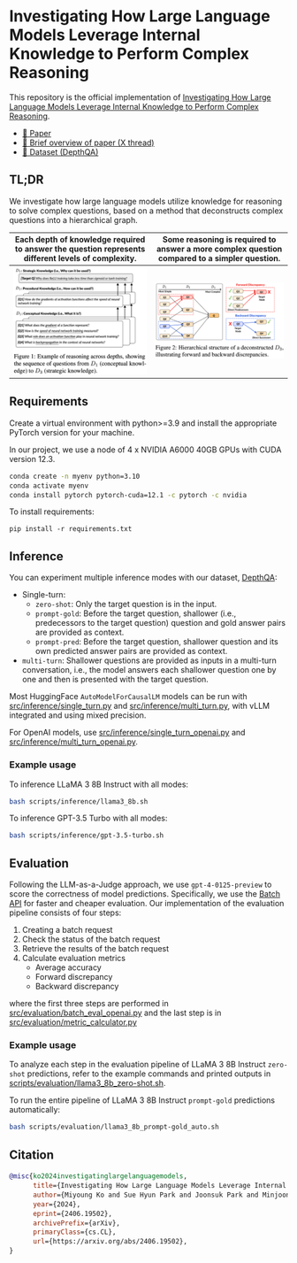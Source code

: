 # Investigating How Large Language Models Leverage Internal Knowledge to Perform Complex Reasoning

This repository is the official implementation of [Investigating How Large Language Models Leverage Internal Knowledge to Perform Complex Reasoning](https://arxiv.org/abs/2406.19502). 

- [📃 Paper](https://arxiv.org/abs/2406.19502)
- [🧵 Brief overview of paper (X thread)]()
- [🤗 Dataset (DepthQA)](https://huggingface.co/datasets/kaist-ai/DepthQA)

## TL;DR
We investigate how large language models utilize knowledge for reasoning to solve complex questions, based on a method that deconstructs complex questions into a hierarchical graph.

Each depth of knowledge required to answer the question represents different levels of complexity. | Some reasoning is required to answer a more complex question compared to a simpler question.
---- | ----
![teaser](assets/teaser.png) | ![discrepancies](assets/discrepancies.png)


## Requirements

Create a virtual environment with python>=3.9 and install the appropriate PyTorch version for your machine.

In our project, we use a node of 4 x NVIDIA A6000 40GB GPUs with CUDA version 12.3.

```bash
conda create -n myenv python=3.10
conda activate myenv
conda install pytorch pytorch-cuda=12.1 -c pytorch -c nvidia
```

To install requirements:

```setup
pip install -r requirements.txt
```

## Inference

You can experiment multiple inference modes with our dataset, [DepthQA]((https://huggingface.co/datasets/kaist-ai/DepthQA)):

- Single-turn:
  - `zero-shot`: Only the target question is in the input.
  - `prompt-gold`: Before the target question, shallower (i.e., predecessors to the target question) question and gold answer pairs are provided as context.
  - `prompt-pred`: Before the target question, shallower question and its own predicted answer pairs are provided as context.
- `multi-turn`: Shallower questions are provided as inputs in a multi-turn conversation, i.e., the model answers each shallower question one by one and then is presented with the target question.

Most HuggingFace `AutoModelForCausalLM` models can be run with [src/inference/single_turn.py](src/inference/single_turn.py) and [src/inference/multi_turn.py](src/inference/multi_turn.py), with vLLM integrated and using mixed precision.

For OpenAI models, use [src/inference/single_turn_openai.py](src/inference/single_turn_openai.py) and [src/inference/multi_turn_openai.py](src/inference/multi_turn_openai.py).

### Example usage

To inference LLaMA 3 8B Instruct with all modes:
```bash
bash scripts/inference/llama3_8b.sh
```

To inference GPT-3.5 Turbo with all modes:
```bash
bash scripts/inference/gpt-3.5-turbo.sh
```

## Evaluation

Following the LLM-as-a-Judge approach, we use `gpt-4-0125-preview` to score the correctness of model predictions. Specifically, we use the [Batch API](https://platform.openai.com/docs/guides/batch) for faster and cheaper evaluation. Our implementation of the evaluation pipeline consists of four steps:

1. Creating a batch request
2. Check the status of the batch request
3. Retrieve the results of the batch request
4. Calculate evaluation metrics
    - Average accuracy
    - Forward discrepancy
    - Backward discrepancy

where the first three steps are performed in [src/evaluation/batch_eval_openai.py](src/evaluation/batch_eval_openai.py) and the last step is in [src/evaluation/metric_calculator.py](src/evaluation/metric_calculator.py)

### Example usage

To analyze each step in the evaluation pipeline of LLaMA 3 8B Instruct `zero-shot` predictions, refer to the example commands and printed outputs in [scripts/evaluation/llama3_8b_zero-shot.sh](scripts/evaluation/llama3_8b_zero-shot.sh).

To run the entire pipeline of LLaMA 3 8B Instruct `prompt-gold` predictions automatically:
```bash
bash scripts/evaluation/llama3_8b_prompt-gold_auto.sh
```


## Citation
```bibtex
@misc{ko2024investigatinglargelanguagemodels,
      title={Investigating How Large Language Models Leverage Internal Knowledge to Perform Complex Reasoning}, 
      author={Miyoung Ko and Sue Hyun Park and Joonsuk Park and Minjoon Seo},
      year={2024},
      eprint={2406.19502},
      archivePrefix={arXiv},
      primaryClass={cs.CL},
      url={https://arxiv.org/abs/2406.19502}, 
}
```